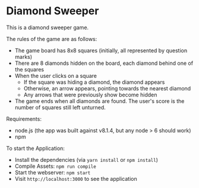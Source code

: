 # Diamond Sweeper

This is a diamond sweeper game.

The rules of the game are as follows:

* The game board has 8x8 squares (initially, all represented by question marks)
* There are 8 diamonds hidden on the board, each diamond behind one of the squares
* When the user clicks on a square
    * If the square was hiding a diamond, the diamond appears
    * Otherwise, an arrow appears, pointing towards the nearest diamond
    * Any arrows that were previously show become hidden
* The game ends when all diamonds are found. The user's score is the number of squares still left unturned.


Requirements:

* node.js (the app was built against v8.1.4, but any node > 6 should work)
* npm

To start the Application:

* Install the dependencies (via `yarn install` or `npm install`)
* Compile Assets: `npm run compile`
* Start the webserver: `npm start`
* Visit `http://localhost:3000` to see the application

